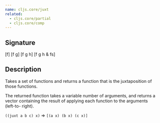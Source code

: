 ```yaml
---
name: cljs.core/juxt
related:
  - cljs.core/partial
  - cljs.core/comp
---
```


## Signature
[f]
[f g]
[f g h]
[f g h & fs]


## Description

Takes a set of functions and returns a function that is the juxtaposition of
those functions.

The returned function takes a variable number of arguments, and returns a vector
containing the result of applying each function to the arguments (left-to-
right).

`((juxt a b c) x)` => `[(a x) (b x) (c x)]`
